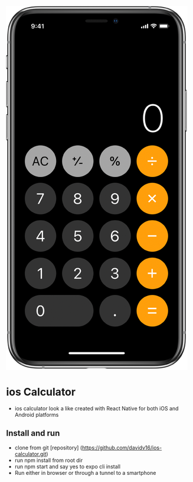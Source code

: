 ![screenshot](iosCalc.png)

# ios Calculator

- ios calculator look a like created with React Native for both iOS and Android platforms

## Install and run
- clone from git [repository] (https://github.com/davidv16/ios-calculator.git)
- run npm install from root dir
- run npm start and say yes to expo cli install
- Run either in browser or through a tunnel to a smartphone

